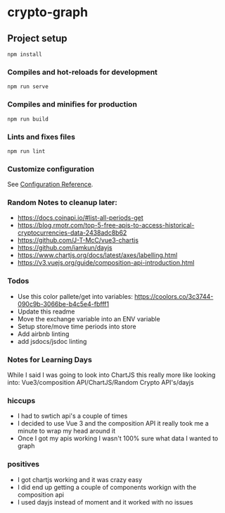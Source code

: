 # crypto-graph

## Project setup
```
npm install
```

### Compiles and hot-reloads for development
```
npm run serve
```

### Compiles and minifies for production
```
npm run build
```

### Lints and fixes files
```
npm run lint
```

### Customize configuration
See [Configuration Reference](https://cli.vuejs.org/config/).


### Random Notes to cleanup later:
- https://docs.coinapi.io/#list-all-periods-get
- https://blog.rmotr.com/top-5-free-apis-to-access-historical-cryptocurrencies-data-2438adc8b62
- https://github.com/J-T-McC/vue3-chartjs
- https://github.com/iamkun/dayjs
- https://www.chartjs.org/docs/latest/axes/labelling.html
- https://v3.vuejs.org/guide/composition-api-introduction.html

### Todos
- Use this color pallete/get into variables: https://coolors.co/3c3744-090c9b-3066be-b4c5e4-fbfff1
- Update this readme
- Move the exchange variable into an ENV variable
- Setup store/move time periods into store
- Add airbnb linting
- add jsdocs/jsdoc linting

### Notes for Learning Days
While I said I was going to look into ChartJS this really more like looking into: Vue3/composition API/ChartJS/Random Crypto API's/dayjs

### hiccups
- I had to swtich api's a couple of times
- I decided to use Vue 3 and the composition API it really took me a minute to wrap my head around it
- Once I got my apis working I wasn't 100% sure what data I wanted to graph

### positives
- I got chartjs working and it was crazy easy
- I did end up getting a couple of components workign with the composition api
- I used dayjs instead of moment and it worked with no issues